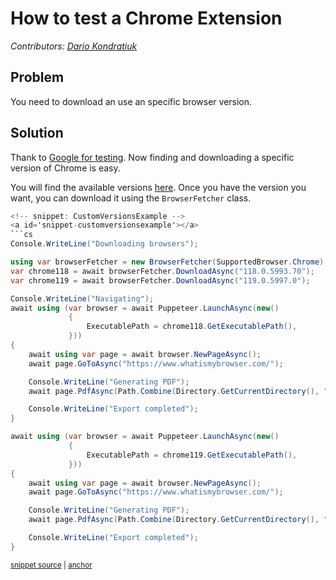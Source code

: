 # How to test a Chrome Extension
_Contributors: [Dario Kondratiuk](https://github.com/kblok)_

## Problem

You need to download an use an specific browser version.

## Solution

Thank to [Google for testing](https://developer.chrome.com/blog/chrome-for-testing). Now finding and downloading a specific version of Chrome is easy.

You will find the available versions [here](https://googlechromelabs.github.io/chrome-for-testing/known-good-versions.json).
Once you have the version you want, you can download it using the `BrowserFetcher` class.

```cs
<!-- snippet: CustomVersionsExample -->
<a id='snippet-customversionsexample'></a>
```cs
Console.WriteLine("Downloading browsers");

using var browserFetcher = new BrowserFetcher(SupportedBrowser.Chrome);
var chrome118 = await browserFetcher.DownloadAsync("118.0.5993.70");
var chrome119 = await browserFetcher.DownloadAsync("119.0.5997.0");

Console.WriteLine("Navigating");
await using (var browser = await Puppeteer.LaunchAsync(new()
             {
                 ExecutablePath = chrome118.GetExecutablePath(),
             }))
{
    await using var page = await browser.NewPageAsync();
    await page.GoToAsync("https://www.whatismybrowser.com/");

    Console.WriteLine("Generating PDF");
    await page.PdfAsync(Path.Combine(Directory.GetCurrentDirectory(), "118.pdf"));

    Console.WriteLine("Export completed");
}

await using (var browser = await Puppeteer.LaunchAsync(new()
             {
                 ExecutablePath = chrome119.GetExecutablePath(),
             }))
{
    await using var page = await browser.NewPageAsync();
    await page.GoToAsync("https://www.whatismybrowser.com/");

    Console.WriteLine("Generating PDF");
    await page.PdfAsync(Path.Combine(Directory.GetCurrentDirectory(), "119.pdf"));

    Console.WriteLine("Export completed");
}
```
<sup><a href='https://github.com/hardkoded/puppeteer-sharp/blob/master/lib/PuppeteerSharp.Tests/Browsers/Chrome/ChromeDataTests.cs#L15-L50' title='Snippet source file'>snippet source</a> | <a href='#snippet-customversionsexample' title='Start of snippet'>anchor</a></sup>
<!-- endSnippet -->
```
